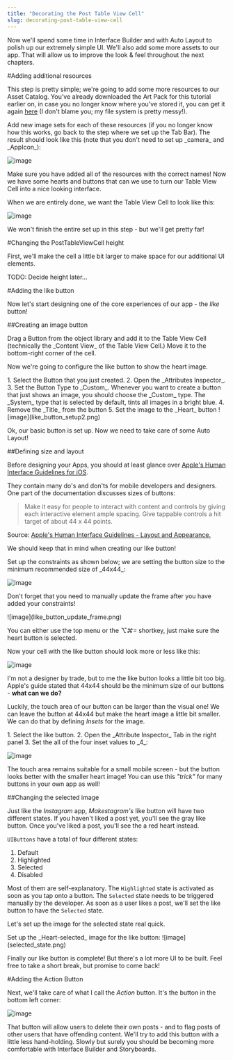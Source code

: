 ```yaml
---
title: "Decorating the Post Table View Cell"
slug: decorating-post-table-view-cell
---
```


Now we'll spend some time in Interface Builder and with Auto Layout to polish up our extremely simple UI. We'll also add some more assets to our app. That will allow us to improve the look & feel throughout the next chapters.

#Adding additional resources

This step is pretty simple; we're going to add some more resources to our Asset Catalog. You've already downloaded the Art Pack for this tutorial earlier on, in case you no longer know where you've stored it, you can get it again [here](https://www.dropbox.com/s/kt9w4m94z4y3m4f/Art.zip?dl=0) (I don't blame you; my file system is pretty messy!).

<div class="action"></div>
Add new image sets for each of these resources (if you no longer know how this works, go back to the step where we set up the Tab Bar). The result should look like this (note that you don't need to set up _camera_ and _AppIcon_):

![image](add_all_resources.png)

Make sure you have added all of the resources with the correct names! Now we have some hearts and buttons that can we use to turn our Table View Cell into a nice looking interface.

When we are entirely done, we want the Table View Cell to look like this:

![image](finished_cell.png)

We won't finish the entire set up in this step - but we'll get pretty far!

#Changing the PostTableViewCell height

First, we'll make the cell a little bit larger to make space for our additional UI elements.

TODO: Decide height later...

#Adding the like button

Now let's start designing one of the core experiences of our app - the _like_ button!

##Creating an image button

<div class="action"></div>
Drag a Button from the object library and add it to the Table View Cell (technically the _Content View_ of the Table View Cell.) Move it to the bottom-right corner of the cell.

Now we're going to configure the like button to show the heart image.

<div class="action"></div>
1. Select the Button that you just created.
2. Open the _Attributes Inspector_.
3. Set the Button Type to _Custom_. Whenever you want to create a button that just shows an image, you should choose the _Custom_ type. The _System_ type that is selected by default, tints all images in a bright blue.
4. Remove the _Title_ from the button
5. Set the image to the _Heart_ button
![image](like_button_setup2.png)

Ok, our basic button is set up. Now we need to take care of some Auto Layout!

##Defining size and layout

Before designing your Apps, you should at least glance over [Apple's Human Interface Guidelines for iOS](https://developer.apple.com/library/ios/documentation/UserExperience/Conceptual/MobileHIG/).

They contain many do's and don'ts for mobile developers and designers.  
One part of the documentation discusses sizes of buttons:

> Make it easy for people to interact with content and controls by giving each interactive element ample spacing. Give tappable controls a hit target of about 44 x 44 points.

Source: [Apple's Human Interface Guidelines - Layout and Appearance.](https://developer.apple.com/library/ios/documentation/UserExperience/Conceptual/MobileHIG/LayoutandAppearance.html)

We should keep that in mind when creating our like button!

<div class="action"></div>
Set up the constraints as shown below; we are setting the button size to the minimum recommended size of _44x44_:

![image](like_button_constraints.png)

Don't forget that you need to manually update the frame after you have added your constraints!

<div class="action"></div>
![image](like_button_update_frame.png)

You can either use the top menu or the _⌥⌘=_ shortkey, just make sure the heart button is selected.

Now your cell with the like button should look more or less like this:

![image](like_button_cell.png)

I'm not a designer by trade, but to me the like button looks a little bit too big. Apple's guide stated that 44x44 should be the minimum size of our buttons - **what can we do?**

Luckily, the touch area of our button can be larger than the visual one! We can leave the button at 44x44 but make the heart image a little bit smaller. We can do that by defining _Insets_ for the image.

<div class="action"></div>
1. Select the like button.
2. Open the _Attribute Inspector_ Tab in the right panel
3. Set the all of the four inset values to _4_:

![image](button_insets.png)

The touch area remains suitable for a small mobile screen - but the button looks better with the smaller heart image! You can use this _"trick"_ for many buttons in your own app as well!

##Changing the selected image

Just like the _Instagram_ app, _Makestagram's_ like button will have two different states. If you haven't liked a post yet, you'll see the gray like button. Once you've liked a post, you'll see the a red heart instead.

`UIButtons` have a total of four different states:
1. Default
2. Highlighted
3. Selected
4. Disabled

Most of them are self-explanatory. The `Highlighted` state is activated as soon as you tap onto a button. The `Selected` state needs to be triggered manually by the developer. As soon as a user likes a post, we'll set the like button to have the `Selected` state.

Let's set up the image for the selected state real quick.

<div class="action"></div>
Set up the _Heart-selected_ image for the like button:
![image](selected_state.png)

Finally our like button is complete! But there's a lot more UI to be built. Feel free to take a short break, but promise to come back!

#Adding the Action Button

Next, we'll take care of what I call the _Action_ button. It's the button in the bottom left corner:

![image](action_button.png)

That button will allow users to delete their own posts - and to flag posts of other users that have offending content.
We'll try to add this button with a little less hand-holding. Slowly but surely you should be becoming more comfortable with Interface Builder and Storyboards.

